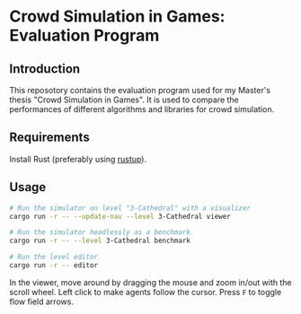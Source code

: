 # Crowd Simulation in Games: Evaluation Program

## Introduction

This reposotory contains the evaluation program used for my Master's thesis "Crowd Simulation in Games".
It is used to compare the performances of different algorithms and libraries for crowd simulation.

## Requirements

Install Rust (preferably using [rustup](https://rustup.rs/)).

## Usage

```sh
# Run the simulator on level "3-Cathedral" with a visualizer
cargo run -r -- --update-nav --level 3-Cathedral viewer

# Run the simulator headlessly as a benchmark
cargo run -r -- --level 3-Cathedral benchmark

# Run the level editor
cargo run -r -- editor
```

In the viewer, move around by dragging the mouse and zoom in/out with the scroll wheel.
Left click to make agents follow the cursor.
Press `F` to toggle flow field arrows.
